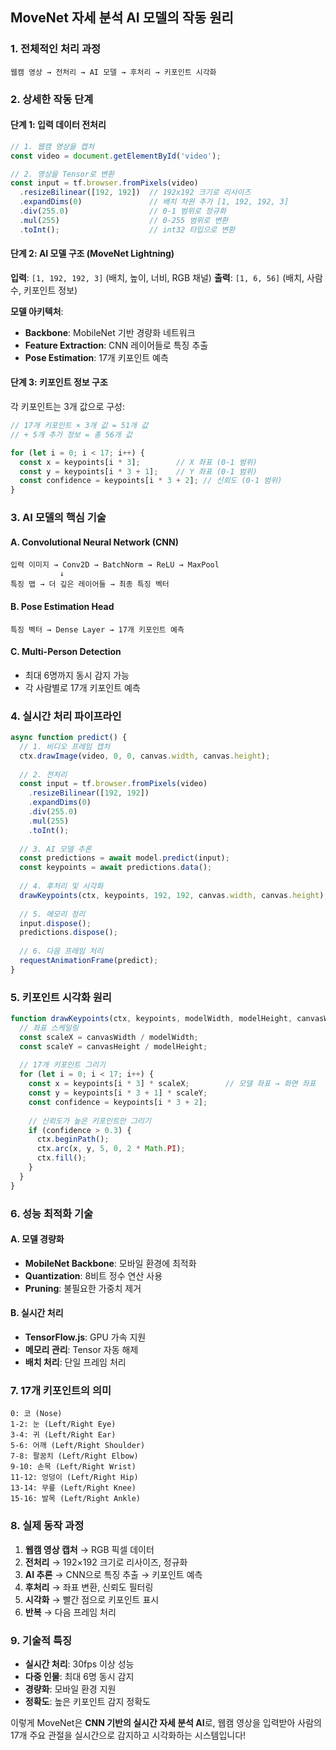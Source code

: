 
## **MoveNet 자세 분석 AI 모델의 작동 원리**

### 1. **전체적인 처리 과정**

```
웹캠 영상 → 전처리 → AI 모델 → 후처리 → 키포인트 시각화
```

### 2. **상세한 작동 단계**

#### **단계 1: 입력 데이터 전처리**
```javascript
// 1. 웹캠 영상을 캡처
const video = document.getElementById('video');

// 2. 영상을 Tensor로 변환
const input = tf.browser.fromPixels(video)
  .resizeBilinear([192, 192])  // 192x192 크기로 리사이즈
  .expandDims(0)               // 배치 차원 추가 [1, 192, 192, 3]
  .div(255.0)                  // 0-1 범위로 정규화
  .mul(255)                    // 0-255 범위로 변환
  .toInt();                    // int32 타입으로 변환
```

#### **단계 2: AI 모델 구조 (MoveNet Lightning)**

**입력**: `[1, 192, 192, 3]` (배치, 높이, 너비, RGB 채널)
**출력**: `[1, 6, 56]` (배치, 사람 수, 키포인트 정보)

**모델 아키텍처**:
- **Backbone**: MobileNet 기반 경량화 네트워크
- **Feature Extraction**: CNN 레이어들로 특징 추출
- **Pose Estimation**: 17개 키포인트 예측

#### **단계 3: 키포인트 정보 구조**

각 키포인트는 3개 값으로 구성:
```javascript
// 17개 키포인트 × 3개 값 = 51개 값
// + 5개 추가 정보 = 총 56개 값

for (let i = 0; i < 17; i++) {
  const x = keypoints[i * 3];        // X 좌표 (0-1 범위)
  const y = keypoints[i * 3 + 1];    // Y 좌표 (0-1 범위)  
  const confidence = keypoints[i * 3 + 2]; // 신뢰도 (0-1 범위)
}
```

### 3. **AI 모델의 핵심 기술**

#### **A. Convolutional Neural Network (CNN)**
```
입력 이미지 → Conv2D → BatchNorm → ReLU → MaxPool
           ↓
특징 맵 → 더 깊은 레이어들 → 최종 특징 벡터
```

#### **B. Pose Estimation Head**
```
특징 벡터 → Dense Layer → 17개 키포인트 예측
```

#### **C. Multi-Person Detection**
- 최대 6명까지 동시 감지 가능
- 각 사람별로 17개 키포인트 예측

### 4. **실시간 처리 파이프라인**

```javascript
async function predict() {
  // 1. 비디오 프레임 캡처
  ctx.drawImage(video, 0, 0, canvas.width, canvas.height);
  
  // 2. 전처리
  const input = tf.browser.fromPixels(video)
    .resizeBilinear([192, 192])
    .expandDims(0)
    .div(255.0)
    .mul(255)
    .toInt();
  
  // 3. AI 모델 추론
  const predictions = await model.predict(input);
  const keypoints = await predictions.data();
  
  // 4. 후처리 및 시각화
  drawKeypoints(ctx, keypoints, 192, 192, canvas.width, canvas.height);
  
  // 5. 메모리 정리
  input.dispose();
  predictions.dispose();
  
  // 6. 다음 프레임 처리
  requestAnimationFrame(predict);
}
```

### 5. **키포인트 시각화 원리**

```javascript
function drawKeypoints(ctx, keypoints, modelWidth, modelHeight, canvasWidth, canvasHeight) {
  // 좌표 스케일링
  const scaleX = canvasWidth / modelWidth;
  const scaleY = canvasHeight / modelHeight;
  
  // 17개 키포인트 그리기
  for (let i = 0; i < 17; i++) {
    const x = keypoints[i * 3] * scaleX;        // 모델 좌표 → 화면 좌표
    const y = keypoints[i * 3 + 1] * scaleY;
    const confidence = keypoints[i * 3 + 2];
    
    // 신뢰도가 높은 키포인트만 그리기
    if (confidence > 0.3) {
      ctx.beginPath();
      ctx.arc(x, y, 5, 0, 2 * Math.PI);
      ctx.fill();
    }
  }
}
```

### 6. **성능 최적화 기술**

#### **A. 모델 경량화**
- **MobileNet Backbone**: 모바일 환경에 최적화
- **Quantization**: 8비트 정수 연산 사용
- **Pruning**: 불필요한 가중치 제거

#### **B. 실시간 처리**
- **TensorFlow.js**: GPU 가속 지원
- **메모리 관리**: Tensor 자동 해제
- **배치 처리**: 단일 프레임 처리

### 7. **17개 키포인트의 의미**

```
0: 코 (Nose)
1-2: 눈 (Left/Right Eye)  
3-4: 귀 (Left/Right Ear)
5-6: 어깨 (Left/Right Shoulder)
7-8: 팔꿈치 (Left/Right Elbow)
9-10: 손목 (Left/Right Wrist)
11-12: 엉덩이 (Left/Right Hip)
13-14: 무릎 (Left/Right Knee)
15-16: 발목 (Left/Right Ankle)
```

### 8. **실제 동작 과정**

1. **웹캠 영상 캡처** → RGB 픽셀 데이터
2. **전처리** → 192×192 크기로 리사이즈, 정규화
3. **AI 추론** → CNN으로 특징 추출 → 키포인트 예측
4. **후처리** → 좌표 변환, 신뢰도 필터링
5. **시각화** → 빨간 점으로 키포인트 표시
6. **반복** → 다음 프레임 처리

### 9. **기술적 특징**

- **실시간 처리**: 30fps 이상 성능
- **다중 인물**: 최대 6명 동시 감지
- **경량화**: 모바일 환경 지원
- **정확도**: 높은 키포인트 감지 정확도

이렇게 MoveNet은 **CNN 기반의 실시간 자세 분석 AI**로, 웹캠 영상을 입력받아 사람의 17개 주요 관절을 실시간으로 감지하고 시각화하는 시스템입니다!